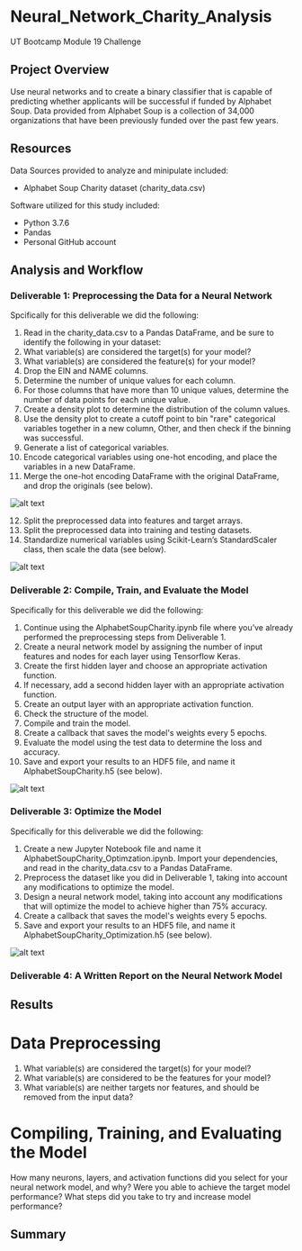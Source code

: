 # Neural_Network_Charity_Analysis

UT Bootcamp Module 19 Challenge

## Project Overview
Use neural networks and to create a binary classifier that is capable of predicting whether applicants will be successful if funded by Alphabet Soup. Data provided from Alphabet Soup is a collection of 34,000 organizations that have been previously funded over the past few years.

## Resources
Data Sources provided to analyze and minipulate included:
- Alphabet Soup Charity dataset (charity_data.csv)

Software utilized for this study included:
- Python 3.7.6
- Pandas
- Personal GitHub account

## Analysis and Workflow

### Deliverable 1: Preprocessing the Data for a Neural Network
Spcifically for this deliverable we did the following:

1. Read in the charity_data.csv to a Pandas DataFrame, and be sure to identify the following in your dataset:
2. What variable(s) are considered the target(s) for your model?
3. What variable(s) are considered the feature(s) for your model?
4. Drop the EIN and NAME columns.
5. Determine the number of unique values for each column.
6. For those columns that have more than 10 unique values, determine the number of data points for each unique value.
7. Create a density plot to determine the distribution of the column values.
8. Use the density plot to create a cutoff point to bin "rare" categorical variables together in a new column, Other, and then check if the binning was successful.
9. Generate a list of categorical variables.
10. Encode categorical variables using one-hot encoding, and place the variables in a new DataFrame.
11. Merge the one-hot encoding DataFrame with the original DataFrame, and drop the originals (see below).

![alt text](https://github.com/austin020269/Neural_Network_Charity_Analysis/blob/main/Deli1_1.PNG)

12. Split the preprocessed data into features and target arrays.
13. Split the preprocessed data into training and testing datasets.
14. Standardize numerical variables using Scikit-Learn’s StandardScaler class, then scale the data (see below).

![alt text](https://github.com/austin020269/Neural_Network_Charity_Analysis/blob/main/Deli1_2.PNG)

### Deliverable 2: Compile, Train, and Evaluate the Model
Specifically for this deliverable we did the following:

1. Continue using the AlphabetSoupCharity.ipynb file where you’ve already performed the preprocessing steps from Deliverable 1.
2. Create a neural network model by assigning the number of input features and nodes for each layer using Tensorflow Keras.
3. Create the first hidden layer and choose an appropriate activation function.
4. If necessary, add a second hidden layer with an appropriate activation function.
5. Create an output layer with an appropriate activation function.
6. Check the structure of the model.
7. Compile and train the model.
8. Create a callback that saves the model's weights every 5 epochs.
9. Evaluate the model using the test data to determine the loss and accuracy.
9. Save and export your results to an HDF5 file, and name it AlphabetSoupCharity.h5 (see below). 

![alt text](https://github.com/austin020269/Neural_Network_Charity_Analysis/blob/main/Deli2_1.PNG)

### Deliverable 3: Optimize the Model
Specifically for this deliverable we did the following:

1. Create a new Jupyter Notebook file and name it AlphabetSoupCharity_Optimzation.ipynb. Import your dependencies, and read in the charity_data.csv to a Pandas DataFrame. 
2. Preprocess the dataset like you did in Deliverable 1, taking into account any modifications to optimize the model. 
3. Design a neural network model, taking into account any modifications that will optimize the model to achieve higher than 75% accuracy. 
4. Create a callback that saves the model's weights every 5 epochs. 
5. Save and export your results to an HDF5 file, and name it AlphabetSoupCharity_Optimization.h5 (see below).

![alt text](https://github.com/austin020269/Neural_Network_Charity_Analysis/blob/main/Deli3_1.PNG)

### Deliverable 4: A Written Report on the Neural Network Model
## Results 

# Data Preprocessing
1. What variable(s) are considered the target(s) for your model?
2. What variable(s) are considered to be the features for your model?
3. What variable(s) are neither targets nor features, and should be removed from the input data?

# Compiling, Training, and Evaluating the Model
How many neurons, layers, and activation functions did you select for your neural network model, and why?
Were you able to achieve the target model performance?
What steps did you take to try and increase model performance?

## Summary
